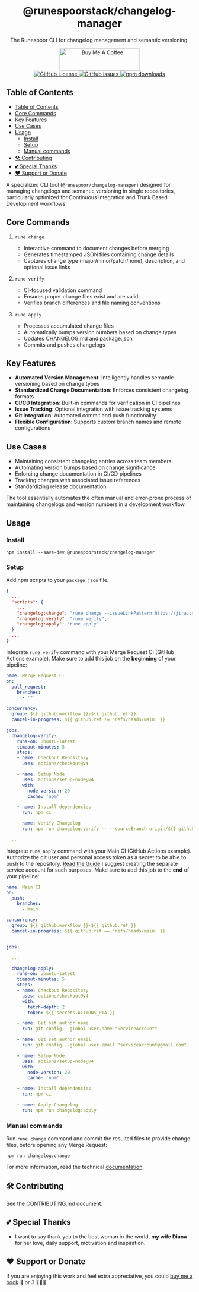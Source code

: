 <div align="center">
  <h1>@runespoorstack/changelog-manager</h1>
  <p>The Runespoor CLI for changelog management and semantic versioning.</p>
  <div>
     <a href="https://www.buymeacoffee.com/borisshulyak" target="_blank">
      <img src="https://cdn.buymeacoffee.com/buttons/v2/default-yellow.png" alt="Buy Me A Coffee" style="height: 60px !important;width: 217px !important;" >
    </a>
  </div>
  <a href="https://github.com/runespoor-engineering/runespoorstack/blob/main/LICENSE">
    <img alt="GitHub License" src="https://img.shields.io/github/license/runespoor-engineering/runespoorstack">
  </a>
  <a href="https://github.com/runespoor-engineering/runespoorstack/issues">
    <img alt="GitHub issues" src="https://img.shields.io/github/issues/runespoor-engineering/runespoorstack?color=5d2de0">
  </a>
  <a href="https://www.npmjs.com/package/@runespoorstack/changelog-manager">
    <img alt="npm downloads" src="https://img.shields.io/npm/dw/@runespoorstack/changelog-manager">
  </a>
</div>

## Table of Contents

- [Table of Contents](#table-of-contents)
- [Core Commands](#core-commands)
- [Key Features](#key-features)
- [Use Cases](#use-cases)
- [Usage](#usage)
  - [Install](#install)
  - [Setup](#setup)
  - [Manual commands](#manual-commands)
- [🛠️ Contributing](#️-contributing)
- [💕 Special Thanks](#-special-thanks)
- [❤️ Support or Donate](#️-support-or-donate)

A specialized CLI tool (`@runespoor/changelog-manager`) designed for managing changelogs and semantic versioning in single repositories, particularly optimized for Continuous Integration and Trunk Based Development workflows.

## Core Commands

1. `rune change`
   - Interactive command to document changes before merging
   - Generates timestamped JSON files containing change details
   - Captures change type (major/minor/patch/none), description, and optional issue links

2. `rune verify`
   - CI-focused validation command
   - Ensures proper change files exist and are valid
   - Verifies branch differences and file naming conventions

3. `rune apply`
   - Processes accumulated change files
   - Automatically bumps version numbers based on change types
   - Updates CHANGELOG.md and package.json
   - Commits and pushes changelogs

## Key Features

- **Automated Version Management**: Intelligently handles semantic versioning based on change types
- **Standardized Change Documentation**: Enforces consistent changelog formats
- **CI/CD Integration**: Built-in commands for verification in CI pipelines
- **Issue Tracking**: Optional integration with issue tracking systems
- **Git Integration**: Automated commit and push functionality
- **Flexible Configuration**: Supports custom branch names and remote configurations

## Use Cases

- Maintaining consistent changelog entries across team members
- Automating version bumps based on change significance
- Enforcing change documentation in CI/CD pipelines
- Tracking changes with associated issue references
- Standardizing release documentation

The tool essentially automates the often manual and error-prone process of maintaining changelogs and version numbers in a development workflow.

## Usage

### Install

```shell
npm install --save-dev @runespoorstack/changelog-manager
```

### Setup

Add npm scripts to your `package.json` file.

```json
{
  ...
  "scripts": {
    ...
    "changelog:change": "rune change --issueLinkPattern https://jira.com/browse/{{issueId}}",
    "changelog:verify": "rune verify",
    "changelog:apply": "rune apply"
  }
  ...
}
```

Integrate `rune verify` command with your Merge Request CI (GitHub Actions example). 
Make sure to add this job on the **beginning** of your pipeline:

```yml
name: Merge Request CI
on:
  pull_request:
    branches:
      - '*'

concurrency:
  group: ${{ github.workflow }}-${{ github.ref }}
  cancel-in-progress: ${{ github.ref != 'refs/heads/main' }}

jobs:
  changelog-verify:
    runs-on: ubuntu-latest
    timeout-minutes: 5
    steps:
    - name: Checkout Repository
      uses: actions/checkout@v4

    - name: Setup Node
      uses: actions/setup-node@v4
      with:
        node-version: 20
        cache: 'npm'

    - name: Install dependencies
      run: npm ci

    - name: Verify Changelog
      run: npm run changelog:verify -- --sourceBranch origin/${{ github.head_ref || github.ref_name }} -- --remoteName origin

  ...

```

Integrate `rune apply` command with your Main CI (GitHub Actions example).
Authorize the git user and personal access token as a secret to be able to push to the repository. [Read the Guide](https://docs.github.com/en/authentication/keeping-your-account-and-data-secure/managing-your-personal-access-tokens)
I suggest creating the separate service account for such purposes.
Make sure to add this job to the **end** of your pipeline:

```yml
name: Main CI
on:
  push:
    branches:
      - main

concurrency:
  group: ${{ github.workflow }}-${{ github.ref }}
  cancel-in-progress: ${{ github.ref == 'refs/heads/main' }}


jobs:

  ...

  changelog-apply:
    runs-on: ubuntu-latest
    timeout-minutes: 5
    steps:
    - name: Checkout Repository
      uses: actions/checkout@v4
      with:
        fetch-depth: 2
        token: ${{ secrets.ACTIONS_PTA }}

    - name: Git set author name
      run: git config --global user.name "ServiceAccount"

    - name: Git set author email
      run: git config --global user.email "serviceaccount@gmail.com"

    - name: Setup Node
      uses: actions/setup-node@v4
      with:
        node-version: 20
        cache: 'npm'

    - name: Install dependencies
      run: npm ci

    - name: Apply Changelog
      run: npm run changelog:apply
```

### Manual commands

Run `rune change` command and commit the resulted files to provide change files, before opening any Merge Request:

```shell
npm run changelog:change
```

For more information, read the technical [documentation](https://runespoor-engineering.github.io/runespoorstack/docs/cli/changelog-manager/tech-insights).

## 🛠️ Contributing

See the [CONTRIBUTING.md](https://github.com/runespoor-engineering/runespoorstack/blob/main/CONTRIBUTING.md) document.

## 💕 Special Thanks

- I want to say thank you to the best woman in the world, **my wife Diana** for her love, daily support, motivation and inspiration.

## ❤️ Support or Donate

If you are enjoying this work and feel extra appreciative, you could [buy me a book](https://bmc.link/borisshulyak)
📖 or 3 📖📖📖.
